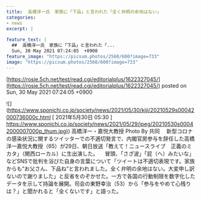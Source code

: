 ```yaml
---
title:  高橋洋一氏　家族に「下品」と言われた「全く弁明の余地はない」  
categories:
- news
excerpt: |
  
feature_text: |
  ##  高橋洋一氏　家族に「下品」と言われた「...
  Sun, 30 May 2021 07:24:05  +0900
feature_image: "https://picsum.photos/2560/600?image=733"
image: "https://picsum.photos/2560/600?image=733"
---
```


[https://rosie.5ch.net/test/read.cgi/editorialplus/1622327045/](https://rosie.5ch.net/test/read.cgi/editorialplus/1622327045/)
posted on Sun, 30 May 2021 07:24:05  +0900

<!--more-->

![](https://www.sponichi.co.jp/society/news/2021/05/30/kiji/20210529s00042000736000c.html [ 2021年5月30日 05:30 ] [https://www.sponichi.co.jp/society/news/2021/05/29/jpeg/20210530s00042000007000p_thum.jpg)](https://www.sponichi.co.jp/society/news/2021/05/29/jpeg/20210530s00042000007000p_thum.jpg)) 高橋洋一・嘉悦大教授 Photo By 共同 　新型コロナの感染状況に関するツイッターでの不適切発言で、内閣官房参与を辞任した高橋洋一嘉悦大教授（65）が29日、朝日放送「教えて！ニュースライブ　正義のミカタ」（関西ローカル）に生出演した。 　冒頭、「さざ波」「屁（へ）みたいな」などSNSで批判を浴びた自身の言葉について「ツイートは不適切表現です。家族からも“お父さん、下品ね”と言われました。全く弁明の余地はない。大変申し訳ないので謝りました」と反省をのぞかせた。一方で各国の行動制限を数字化したデータを示して持論を展開。司会の東野幸治（53）から「参与をやめて心残りは？」と聞かれると「全くないです」と語った。
